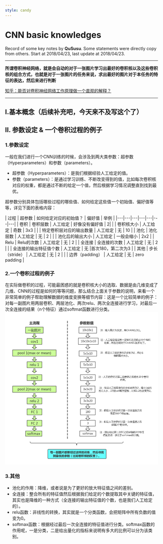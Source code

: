 ```yaml
---
style: candy
---
```


CNN basic knowledges
==========
Record of some key notes by **QuSusu**.
Some statements were directly copy from others.
Start at 2018/04/23, last update at 2018/04/23.

----
**所谓卷积神经网络，就是会自动的对于一张图片学习出最好的卷积核以及这些卷积核的组合方式，也就是对于一张图片的任务来说，求出最好的图片对于本任务的特征的表达，然后来进行判断** 

[知乎：能否对卷积神经网络工作原理做一个直观的解释？](https://www.zhihu.com/question/39022858)

---

## I.基本概念（后续补充吧，今天来不及写这个了）

## II. 参数设定 & 一个卷积过程的例子
### 1.参数设定
一般在我们进行一个CNN训练的时候，会涉及到两大类参数：超参数（Hyperparameters）和参数（parameters）。
- 超参数（Hyperparameters）：是我们根据经验人工给定的值。
- 参数（parameters）：是通过学习训练、不断改变得到的值，比如每次卷积核对应的权重，都是通过不断的给定一个值，然后根据学习情况调整直到找到最优。

超参数分别具体包括哪些过程的哪些值、如何给定这些值一个初始值、偏好值等等，详见下面的表格内容：

| 过程 | 超参数 | 如何给定对应的初始值？ | 偏好值 | 举例 | 
|---|---|---|---|---|---|---|
| 卷积 | 卷积层数 | 人工给定 | 好像没有偏好值 | 2|
|   | 卷积核大小 | 人工给定 | 奇数 | 3x3 |
|   | 特定卷积层对应的输出数量 | 人工给定 | 无 | 10 |
| 池化 | 池化层数 | 人工给定 | 无 | 2 |
|   | 池化后的输出大小 | 人工给定 | 一般会缩小 | 2x2 |
| Relu | Relu的次数 | 人工给定 | 无 | 2 |
| 全连接 | 全连接的次数 | 人工给定 | 无 | 2 |
|   | 全连接的输出特征值个数 | 人工给定 | 无 |首次180，第二次为3 |
| 其他 | 步长（stride） | 人工给定 | 无 | 2 |
|   | 边界（padding） | 人工给定 | 无 | zero padding |

### 2.一个卷积过程的例子
在实际做卷积的过程，可能最困惑的就是卷积核大小的选取、数据是由几维变成了几维、CNN的过程是如何的等等问题，那么结合上面关于参数的说明，来看一个非常简单的例子帮助理解数据的维度变换等细节内容：这是一个比较简单的例子：对每一副图片用两层卷积、两层池化、两次relu、两次全连接进行学习，对最后一次全连接的结果（n个特征）通过softmat函数进行分类。
![一个卷积过程说明的例子](%E4%B8%80%E4%B8%AA%E5%8D%B7%E7%A7%AF%E8%BF%87%E7%A8%8B%E8%AF%B4%E6%98%8E%E7%9A%84%E4%BE%8B%E5%AD%90.png)

### 3.其他
- 池化的作用：降维，或者说是为了更好的放大特征值之间的差别。
- 全连接：整合所有的特征值然后根据我们给定的个数提取其中关键的特征值，其实也是降维的一种方式（全连接的输出特征值的个数，也是我们人工给定的）。
- relu函数：非线性的转换，其实就是一个分类函数，会把矩阵中所有负数的值变为0。 
- softmax函数：根据经过最后一次全连接的特征值进行分类。softmax函数的作用呢，一是分类，二是给出量化的指标来说明有多大的比例可以分为该类别。





